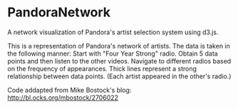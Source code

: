 # PandoraNetwork
A network visualization of Pandora's artist selection system using d3.js.

This is a representation of Pandora's network of artists. The data is taken in the following manner:
Start with "Four Year Strong" radio. Obtain 5 data points and then listen to the other videos.
Navigate to different radios based on the frequency of appearances. 
Thick lines represent a strong relationship between data points. (Each artist appeared in the other's radio.) 

Code addapted from Mike Bostock's blog: http://bl.ocks.org/mbostock/2706022
